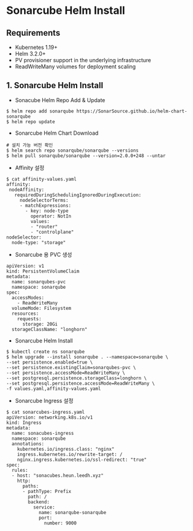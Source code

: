 
# Sonarcube Helm Install

## Requirements
-   Kubernetes 1.19+
-   Helm 3.2.0+
-   PV provisioner support in the underlying infrastructure
-   ReadWriteMany volumes for deployment scaling

## 1. Sonarcube Helm Install

- Sonacube Helm Repo Add & Update

```
$ helm repo add sonarqube https://SonarSource.github.io/helm-chart-sonarqube
$ helm repo update
```

- Sonarcube Helm Chart Download

```
# 설치 가능 버전 확인
$ helm search repo sonarqube/sonarqube --versions
$ helm pull sonarqube/sonarqube --version=2.0.0+248 --untar
```

- Affinity 설정

```
$ cat affinity-values.yaml
affinity:
 nodeAffinity:
   requiredDuringSchedulingIgnoredDuringExecution:
     nodeSelectorTerms:
     - matchExpressions:
       - key: node-type
         operator: NotIn
         values:
         - "router"
         - "controlplane"
nodeSelector:
  node-type: "storage"
```

- Sonarcube 용 PVC 생성

```
apiVersion: v1
kind: PersistentVolumeClaim
metadata:
  name: sonarqubes-pvc
  namespace: sonarqube
spec:
  accessModes:
    - ReadWriteMany
  volumeMode: Filesystem
  resources:
    requests:
      storage: 20Gi
  storageClassName: "longhorn"
```

- Sonarcube Helm Install

```
$ kubectl create ns sonarqube
$ helm upgrade --install sonarqube . --namespace=sonarqube \
--set persistence.enabled=true \
--set persistence.existingClaim=sonarqubes-pvc \
--set persistence.accessMode=ReadWriteMany \
--set postgresql.persistence.storageClass=longhorn \
--set postgresql.persistence.accessMode=ReadWriteMany \
-f values.yaml,affinity-values.yaml
```

- Sonarcube Ingress 설정

```
$ cat sonarcubes-ingress.yaml
apiVersion: networking.k8s.io/v1
kind: Ingress
metadata:
  name: sonacubes-ingress
  namespace: sonarqube
  annotations:
    kubernetes.io/ingress.class: "nginx"
    ingress.kubernetes.io/rewrite-target: /
    nginx.ingress.kubernetes.io/ssl-redirect: "true"
spec:
  rules:
  - host: "sonacubes.heun.leedh.xyz"
    http:
      paths:
      - pathType: Prefix
        path: /
        backend:
          service:
            name: sonarqube-sonarqube
            port:
              number: 9000
```
